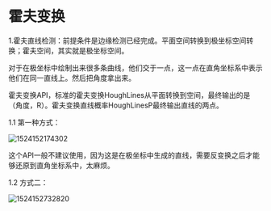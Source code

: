 # 霍夫变换

1.霍夫直线检测：前提条件是边缘检测已经完成。平面空间转换到极坐标空间转换；霍夫空间，其实就是极坐标空间。

对于在极坐标中绘制出来很多条曲线，他们交于一点，这一点在直角坐标系中表示他们在同一直线上。然后把角度拿出来。



霍夫变换API，标准的霍夫变换HoughLines从平面转换到空间，最终输出的是（角度，R）。霍夫变换直线概率HoughLinesP最终输出直线的两点。

1.1 第一种方式：

![1524152174302]()

这个API一般不建议使用，因为这是在极坐标中生成的直线，需要反变换之后才能够还原到直角坐标系中，太麻烦。

1.2 方式二：

![1524152732820](C:\Users\JH\AppData\Local\Temp\1524152732820.png)





